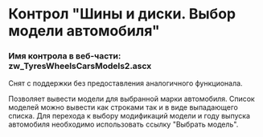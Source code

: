 ﻿---
description: 2.4.11.1
---
# Контрол "Шины и диски. Выбор модели автомобиля"
### Имя контрола в веб-части: zw_TyresWheelsCarsModels2.ascx
Снят с поддержки без предоставления аналогичного функционала.

Позволяет вывести модели для выбранной марки автомобиля. 
Список моделей можно вывести как строками так и в виде выпадающего списка.
Для перехода к выбору модификаций модели и году выпуска автомобиля необходимо использовать ссылку "Выбрать модель".

